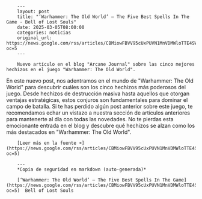         ---
        layout: post
        title: "‘Warhammer: The Old World’ – The Five Best Spells In The Game - Bell of Lost Souls"
        date: 2025-03-05T08:00:00
        categories: noticias
        original_url: https://news.google.com/rss/articles/CBMiowFBVV95cUxPUVN1MnVDMWloTTE4SW1kSmRzSE13MG1KZ1BQUW40ZlJpU3lRNEU1aEw0REhqWTNPbWdCdWEtbUhETlhadFA2aTdMNktvQjBlQkVyaUw4b1VXR0N0ZmxyUUoxYzdDdzdwcWI4MklWbFdQWGN4bTlsSGRONWw5ZGN1a3d4V2JVbG9ONlRabmlqTk5XUU5Ma0s3Z2JrYU9EMGRQYkhv?oc=5
        ---

        Nuevo artículo en el blog "Arcane Journal" sobre las cinco mejores hechizos en el juego "Warhammer: The Old World".

En este nuevo post, nos adentramos en el mundo de "Warhammer: The Old World" para descubrir cuáles son los cinco hechizos más poderosos del juego. Desde hechizos de destrucción masiva hasta aquellos que otorgan ventajas estratégicas, estos conjuros son fundamentales para dominar el campo de batalla. Si te has perdido algún post anterior sobre este juego, te recomendamos echar un vistazo a nuestra sección de artículos anteriores para mantenerte al día con todas las novedades. No te pierdas esta emocionante entrada en el blog y descubre qué hechizos se alzan como los más destacados en "Warhammer: The Old World".

        [Leer más en la fuente ➜](https://news.google.com/rss/articles/CBMiowFBVV95cUxPUVN1MnVDMWloTTE4SW1kSmRzSE13MG1KZ1BQUW40ZlJpU3lRNEU1aEw0REhqWTNPbWdCdWEtbUhETlhadFA2aTdMNktvQjBlQkVyaUw4b1VXR0N0ZmxyUUoxYzdDdzdwcWI4MklWbFdQWGN4bTlsSGRONWw5ZGN1a3d4V2JVbG9ONlRabmlqTk5XUU5Ma0s3Z2JrYU9EMGRQYkhv?oc=5)

        ---
        *Copia de seguridad en markdown (auto-generada)*

        [‘Warhammer: The Old World’ – The Five Best Spells In The Game](https://news.google.com/rss/articles/CBMiowFBVV95cUxPUVN1MnVDMWloTTE4SW1kSmRzSE13MG1KZ1BQUW40ZlJpU3lRNEU1aEw0REhqWTNPbWdCdWEtbUhETlhadFA2aTdMNktvQjBlQkVyaUw4b1VXR0N0ZmxyUUoxYzdDdzdwcWI4MklWbFdQWGN4bTlsSGRONWw5ZGN1a3d4V2JVbG9ONlRabmlqTk5XUU5Ma0s3Z2JrYU9EMGRQYkhv?oc=5)  Bell of Lost Souls
